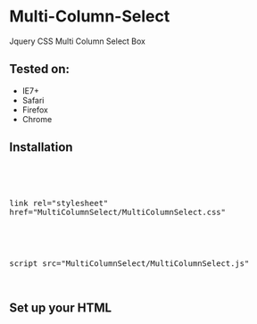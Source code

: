 <h1>Multi-Column-Select</h1>

<p>Jquery CSS Multi Column Select Box</p>


<h2>Tested on:</h2>
<ul>
<li>IE7+</li>
<li>Safari</li>
<li>Firefox </li>
<li>Chrome</li>
</ul>


<h2>Installation</h2>
<pre>

<!-- Stylesheet-->
link rel="stylesheet" href="MultiColumnSelect/MultiColumnSelect.css"

<!-- Include js plugin -->
script src="MultiColumnSelect/MultiColumnSelect.js"

</pre>

<h2>Set up your HTML</h2>
